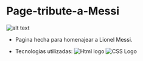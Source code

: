 # Page-tribute-a-Messi

![alt text](https://images.vexels.com/media/users/3/210395/isolated/preview/08179cb3a3331d928f3bf2f1cc3746b6-dibujado-a-mano-oficial-sol-argentino.png)

-   Pagina hecha para homenajear a Lionel Messi.

-   Tecnologias utilizadas: ![Html logo](https://img.shields.io/badge/HTML5-F58025?logo=Html5&logoColor=fff&style=flat) ![CSS Logo](https://img.shields.io/badge/CSS-264de4?logo=css3&logoColor=&style=flat)
